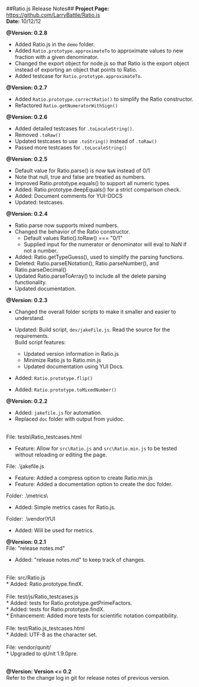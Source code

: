 ##Ratio.js Release Notes##
__Project Page:__ <https://github.com/LarryBattle/Ratio.js>  <br/>
__Date:__ 10/12/12 <br/>

__@Version: 0.2.8__ <br/>
* Added Ratio.js in the `demo` folder.
* Added `Ratio.prototype.approximateTo` to approximate values to new fraction with a given denominator.
* Changed the export object for node.js so that Ratio is the export object instead of exporting an object that points to Ratio.
* Added testcase for `Ratio.prototype.approximateTo`.

__@Version: 0.2.7__ <br/>
* Added `Ratio.prototype.correctRatio()` to simplify the Ratio constructor.
* Refactored `Ratio.getNumeratorWithSign()`

__@Version: 0.2.6__ <br/>
* Added detailed testcases for `.toLocaleString()`.
* Removed `.toRaw()`
* Updated testcases to use `.toString()` instead of `.toRaw()`
* Passed more testcases for `.toLocaleString()`

__@Version: 0.2.5__ <br/>
* Default value for Ratio.parse() is now `NaN` instead of 0/1
* Note that null, true and false are treatied as numbers.
* Improved Ratio.prototype.equals() to support all numeric types.
* Added: Ratio.prototype.deepEquals() for a strict comparison check.
* Added: Document comments for YUI-DOCS
* Updated: testcases.

__@Version: 0.2.4__ <br/>
* Ratio.parse now supports mixed numbers. 
* Changed the behavior of the Ratio constructor.
	- Default values Ratio().toRaw() === "0/1"
	- Supplied input for the numerator or denominator will eval to NaN if not a number.
* Added: Ratio.getTypeGuess(), used to simplify the parsing functions.
* Deleted: Ratio.parseENotation(), Ratio.parseNumber(), and Ratio.parseDecimal()
* Updated Ratio.parseToArray() to include all the delete parsing functionality.
* Updated documentation.

__@Version: 0.2.3__ <br/>
* Changed the overall folder scripts to make it smaller and easier to understand.<br/>
* Updated: Build script, `dev/jakeFile.js`. Read the source for the requirements.<br/>
	Build script features:
	
	- Updated version information in Ratio.js
	- Minimize Ratio.js to Ratio.min.js
	- Updated documentation using YUI Docs.
	
* Added: `Ratio.prototype.flip()`<br/>
* Added: `Ratio.prototype.toMixedNumber()`<br/>

__@Version: 0.2.2__ <br/>
* Added: `jakefile.js` for automation. <br/>
* Replaced `doc` folder with output from yuidoc. <br/> <br/>

File: tests\Ratio_testcases.html <br/>
* Feature: Allow for `src\Ratio.js` and `src\Ratio.min.js` to be tested without reloading or editing the page. <br/>

File: .\jakefile.js <br/>
* Feature: Added a compress option to create Ratio.min.js <br/>
* Feature: Added a documentation option to create the doc folder. <br/>

Folder: .\metrics\ <br/>
* Added: Simple metrics cases for Ratio.js. <br/>

Folder: .\vendor\YUI <br/>
* Added: Will be used for metrics. <br/>

__@Version: 0.2.1__ <br/>
File: "release notes.md" <br/>
* Added: "release notes.md" to keep track of changes. <br/>
 <br/>
File: src/Ratio.js <br/>
* Added: Ratio.prototype.findX. <br/> <br/>
File: test/js/Ratio_testcases.js <br/>
* Added: tests for Ratio.prototype.getPrimeFactors. <br/>
* Added: tests for Ratio.prototype.findX. <br/>
* Enhancement: Added more tests for scientific notation compatibility. <br/>
 <br/>
File: test/Ratio.js_testcases.html <br/>
* Added: UTF-8 as the character set. <br/>
 <br/>
File: vendor/qunit/ <br/>
* Upgraded to qUnit 1.9.0pre. <br/>
 <br/>

__@Version: Version <= 0.2__ <br/>
Refer to the change log in git for release notes of previous version. <br/>